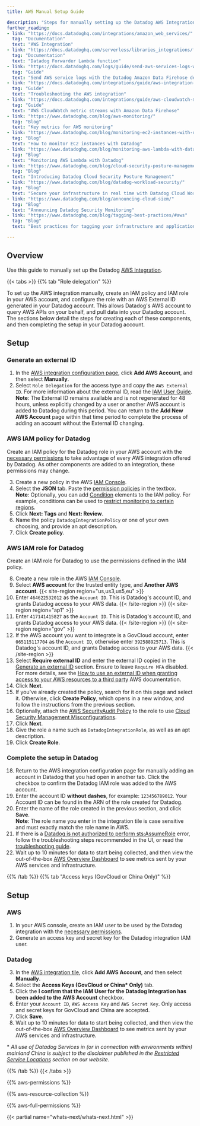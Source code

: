 ```yaml
---
title: AWS Manual Setup Guide

description: "Steps for manually setting up the Datadog AWS Integration"
further_reading:
- link: "https://docs.datadoghq.com/integrations/amazon_web_services/"
  tag: "Documentation"
  text: "AWS Integration"
- link: "https://docs.datadoghq.com/serverless/libraries_integrations/forwarder/"
  tag: "Documentation"
  text: "Datadog Forwarder Lambda function"
- link: "https://docs.datadoghq.com/logs/guide/send-aws-services-logs-with-the-datadog-kinesis-firehose-destination/"
  tag: "Guide"
  text: "Send AWS service logs with the Datadog Amazon Data Firehose destination"
- link: "https://docs.datadoghq.com/integrations/guide/aws-integration-troubleshooting/"
  tag: "Guide"
  text: "Troubleshooting the AWS integration"
- link: "https://docs.datadoghq.com/integrations/guide/aws-cloudwatch-metric-streams-with-kinesis-data-firehose/"
  tag: "Guide"
  text: "AWS CloudWatch metric streams with Amazon Data Firehose"
- link: "https://www.datadoghq.com/blog/aws-monitoring/"
  tag: "Blog"
  text: "Key metrics for AWS monitoring"
- link: "https://www.datadoghq.com/blog/monitoring-ec2-instances-with-datadog/"
  tag: "Blog"
  text: "How to monitor EC2 instances with Datadog"
- link: "https://www.datadoghq.com/blog/monitoring-aws-lambda-with-datadog/"
  tag: "Blog"
  text: "Monitoring AWS Lambda with Datadog"
- link: "https://www.datadoghq.com/blog/cloud-security-posture-management/"
  tag: "Blog"
  text: "Introducing Datadog Cloud Security Posture Management"
- link: "https://www.datadoghq.com/blog/datadog-workload-security/"
  tag: "Blog"
  text: "Secure your infrastructure in real time with Datadog Cloud Workload Security"
- link: "https://www.datadoghq.com/blog/announcing-cloud-siem/"
  tag: "Blog"
  text: "Announcing Datadog Security Monitoring"
- link: "https://www.datadoghq.com/blog/tagging-best-practices/#aws"
  tag: "Blog"
  text: "Best practices for tagging your infrastructure and applications"

---
```


## Overview

Use this guide to manually set up the Datadog [AWS Integration][1].

{{< tabs >}}
{{% tab "Role delegation" %}}

To set up the AWS integration manually, create an IAM policy and IAM role in your AWS account, and configure the role with an AWS External ID generated in your Datadog account. This allows Datadog's AWS account to query AWS APIs on your behalf, and pull data into your Datadog account. The sections below detail the steps for creating each of these components, and then completing the setup in your Datadog account.

## Setup

### Generate an external ID

1. In the [AWS integration configuration page][1], click **Add AWS Account**, and then select **Manually**.
2. Select `Role Delegation` for the access type and copy the `AWS External ID`. For more information about the external ID, read the [IAM User Guide][2].  
  **Note**: The External ID remains available and is not regenerated for 48 hours, unless explicitly changed by a user or another AWS account is added to Datadog during this period. You can return to the **Add New AWS Account** page within that time period to complete the process of adding an account without the External ID changing.

### AWS IAM policy for Datadog
Create an IAM policy for the Datadog role in your AWS account with the [necessary permissions](#aws-integration-iam-policy) to take advantage of every AWS integration offered by Datadog. As other components are added to an integration, these permissions may change.

3. Create a new policy in the AWS [IAM Console][3].
4. Select the **JSON** tab. Paste the [permission policies](#aws-integration-iam-policy) in the textbox.  
  **Note**: Optionally, you can add [Condition][7] elements to the IAM policy. For example, conditions can be used to [restrict monitoring to certain regions][8].
5. Click **Next: Tags** and **Next: Review**.
6. Name the policy `DatadogIntegrationPolicy` or one of your own choosing, and provide an apt description.
7. Click **Create policy**.

### AWS IAM role for Datadog
Create an IAM role for Datadog to use the permissions defined in the IAM policy.

8. Create a new role in the AWS [IAM Console][4].
9. Select **AWS account** for the trusted entity type, and **Another AWS account**.
{{< site-region region="us,us3,us5,eu" >}}
10. Enter `464622532012` as the `Account ID`. This is Datadog's account ID, and grants Datadog access to your AWS data.
{{< /site-region >}}
{{< site-region region="ap1" >}}
10. Enter `417141415827` as the `Account ID`. This is Datadog's account ID, and grants Datadog access to your AWS data.
{{< /site-region >}}
{{< site-region region="gov" >}}
10. If the AWS account you want to integrate is a GovCloud account, enter `065115117704` as the `Account ID`, otherwise enter `392588925713`. This is Datadog's account ID, and grants Datadog access to your AWS data.
{{< /site-region >}}
11. Select **Require external ID** and enter the external ID copied in the [Generate an external ID](#generate-an-external-id) section.
Ensure to leave `Require MFA` disabled. For more details, see the [How to use an external ID when granting access to your AWS resources to a third party][2] AWS documentation.
12. Click **Next**.
13. If you've already created the policy, search for it on this page and select it. Otherwise, click **Create Policy**, which opens in a new window, and follow the instructions from the previous section.
14. Optionally, attach the <a href="https://console.aws.amazon.com/iam/home#policies/arn:aws:iam::aws:policy/SecurityAudit" target="_blank">AWS SecurityAudit Policy</a> to the role to use [Cloud Security Management Misconfigurations][5].
15. Click **Next**.
16. Give the role a name such as `DatadogIntegrationRole`, as well as an apt description.
17. Click **Create Role**.

### Complete the setup in Datadog

18. Return to the AWS integration configuration page for manually adding an account in Datadog that you had open in another tab. Click the checkbox to confirm the Datadog IAM role was added to the AWS account.
19. Enter the account ID **without dashes**, for example: `123456789012`. Your Account ID can be found in the ARN of the role created for Datadog.
20. Enter the name of the role created in the previous section, and click **Save**.  
  **Note**: The role name you enter in the integration tile is case sensitive and must exactly match the role name in AWS.
21. If there is a [Datadog is not authorized to perform sts:AssumeRole][6] error, follow the troubleshooting steps recommended in the UI, or read the [troubleshooting guide][6].
22. Wait up to 10 minutes for data to start being collected, and then view the out-of-the-box <a href="https://app.datadoghq.com/screen/integration/7/aws-overview" target="_blank">AWS Overview Dashboard</a> to see metrics sent by your AWS services and infrastructure.


[1]: https://app.datadoghq.com/integrations/amazon-web-services
[2]: http://docs.aws.amazon.com/IAM/latest/UserGuide/id_roles_create_for-user_externalid.html
[3]: https://console.aws.amazon.com/iam/home#/policies
[4]: https://console.aws.amazon.com/iam/home#/roles
[5]: /security/cloud_security_management/misconfigurations/
[6]: /integrations/guide/error-datadog-not-authorized-sts-assume-role/
[7]: https://docs.aws.amazon.com/IAM/latest/UserGuide/reference_policies_elements_condition.html
[8]: https://aws.amazon.com/blogs/security/easier-way-to-control-access-to-aws-regions-using-iam-policies/
{{% /tab %}}
{{% tab "Access keys (GovCloud or China Only)" %}}

## Setup

### AWS

1. In your AWS console, create an IAM user to be used by the Datadog integration with the [necessary permissions](#aws-integration-iam-policy).
2. Generate an access key and secret key for the Datadog integration IAM user.

### Datadog

3. In the [AWS integration tile][1], click **Add AWS Account**, and then select **Manually**.
4. Select the **Access Keys (GovCloud or China\* Only)** tab.
5. Click the **I confirm that the IAM User for the Datadog Integration has been added to the AWS Account** checkbox.
6. Enter your `Account ID`, `AWS Access Key` and `AWS Secret Key`. Only access and secret keys for GovCloud and China are accepted.
7. Click **Save**.
8. Wait up to 10 minutes for data to start being collected, and then view the out-of-the-box <a href="https://app.datadoghq.com/screen/integration/7/aws-overview" target="_blank">AWS Overview Dashboard</a> to see metrics sent by your AWS services and infrastructure.

\* _All use of Datadog Services in (or in connection with environments within) mainland China is subject to the disclaimer published in the [Restricted Service Locations][2] section on our website._

[1]: https://app.datadoghq.com/integrations/amazon-web-services
[2]: https://www.datadoghq.com/legal/restricted-service-locations/
{{% /tab %}}
{{< /tabs >}}

{{% aws-permissions %}}

{{% aws-resource-collection %}}

{{% aws-full-permissions %}}

{{< partial name="whats-next/whats-next.html" >}}

[1]: /integrations/amazon_web_services/
